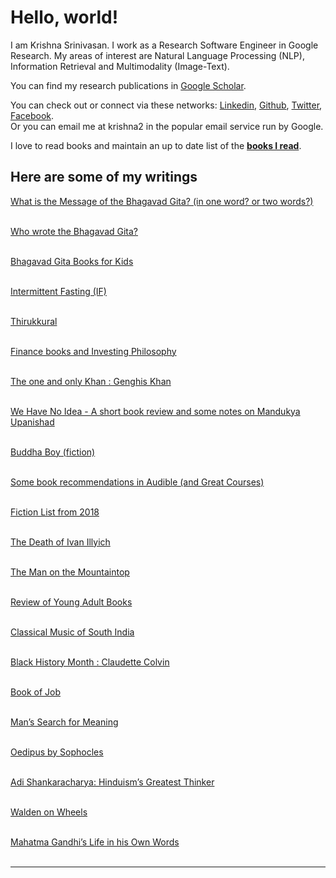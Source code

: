 <h1>Hello, world!</h1>
<!-- testing from github pages -->
I am Krishna Srinivasan. I work as a Research Software Engineer in Google Research. My areas of interest are Natural Language Processing (NLP), Information Retrieval and Multimodality (Image-Text). 

<!--
I have previously worked at Apple, IBM, blekko (acquired by IBM), Yahoo, IronPort (acquired by Cisco) and Excite@Home. I did my Masters in Information Systems Management at Carnegie Mellon University (Pittsburgh, PA), my Bachelors in Electronics and Instrumentation Engineering at SASTRA (in Thanjavur and back then it was called Shanmugha College of Engineering, Bharathidasan University) and I attended Vikaasa Matriculation Higher Secondary School in the beautiful temple city of Madurai, Tamil Nadu.
-->

You can find my research publications in <a href="https://scholar.google.com/citations?user=aYn5qFUAAAAJ&hl=en">Google Scholar</a>.

You can check out or connect via these networks: <a href="https://linkedin.com/in/krishna2">Linkedin</a>, <a href="https://github.com/krishna2">Github</a>, <a href="https://twitter.com/krishna2">Twitter</a>, <a href="https://www.facebook.com/Krishna2/">Facebook</a>. 
<br/>
Or you can email me at krishna2 in the popular email service run by Google.

I love to read books and maintain an up to date list of the <b><a href="/books">books I read</a></b>.


<h2>Here are some of my writings</h2>

<a href="https://krishna2.com/bg/bg-message">What is the Message of the Bhagavad Gita? (in one word? or two words?)</a>
<br /><br />

<a href="https://krishna2.com/bg/author">Who wrote the Bhagavad Gita?</a>
<br /><br />

<a href="https://krishna2.com/bg/books-for-kids">Bhagavad Gita Books for Kids</a>
<br /><br />

<a href="https://krishna2.com/if">Intermittent Fasting (IF)</a>
<br /><br />

<a href="https://krishna2.com/thirukkural">Thirukkural</a>
<br /><br />

<a href="https://krishna2.com/books-finance">Finance books and Investing Philosophy</a>
<br /><br />

<a href="https://krishna2.com/khan">The one and only Khan : Genghis Khan</a>
<br /><br />

<a href="https://krishna2.com/2021-we-have-no-idea">We Have No Idea - A short book review and some notes on Mandukya Upanishad</a>
<br /><br />

<a href="https://krishna2.com/2021-buddha-boy">Buddha Boy (fiction)</a>
<br /><br />

<a href="https://krishna2.com/books-audible-reco">Some book recommendations in Audible (and Great Courses)</a>
<br /><br />

<a href="http://krishna2.com/2018-books-fiction">Fiction List from 2018</a>
<br /><br />

<a href="http://krishna2.com/2019-books-3-tolstoy-ivan-illyich">The Death of Ivan Illyich</a>
<br /><br />

<a href="http://krishna2.com/2019-books-4-the-man-on-the-mountaintop">The Man on the Mountaintop</a>
<br /><br />

<a href="http://krishna2.com/2019-books-Jan-young-adult">Review of Young Adult Books</a>
<br /><br />

<a href="http://krishna2.com/2019-books-classical-music-of-south-india">Classical Music of South India</a>
<br /><br />

<a href="http://krishna2.com/2019-books-claudette-colvin">Black History Month : Claudette Colvin</a>
<br /><br />

<a href="http://krishna2.com/2019-books-job">Book of Job</a>
<br /><br />

<a href="http://krishna2.com/2019-books-mans-search-for-meaning-viktor-frankl">Man’s Search for Meaning</a>
<br /><br />

<a href="http://krishna2.com/2019-books-oedipus-sophocles">Oedipus by Sophocles</a>
<br /><br />

<a href="http://krishna2.com/2019-books-shankaracharya">Adi Shankaracharya: Hinduism’s Greatest Thinker</a>
<br /><br />

<a href="http://krishna2.com/2019-books-walden-on-wheels">Walden on Wheels</a>
<br /><br />

<a href="http://krishna2.com/2019-mahatma-gandhi">Mahatma Gandhi’s Life in his Own Words</a>
<br /><br />

<hr /><br />
